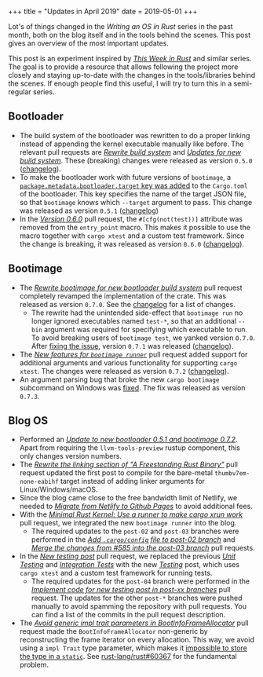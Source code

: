 +++
title = "Updates in April 2019"
date = 2019-05-01
+++

Lot's of things changed in the _Writing an OS in Rust_ series in the past month, both on the blog itself and in the tools behind the scenes. This post gives an overview of the most important updates.

This post is an experiment inspired by [_This Week in Rust_] and similar series. The goal is to provide a resource that allows following the project more closely and staying up-to-date with the changes in the tools/libraries behind the scenes. If enough people find this useful, I will try to turn this in a semi-regular series.

[_This Week in Rust_]: https://this-week-in-rust.org/

## Bootloader

- The build system of the bootloader was rewritten to do a proper linking instead of appending the kernel executable manually like before. The relevant pull requests are [_Rewrite build system_](https://github.com/rust-osdev/bootloader/pull/51) and [_Updates for new build system_](https://github.com/rust-osdev/bootloader/pull/53). These (breaking) changes were released as version `0.5.0` ([changelog](https://github.com/rust-osdev/bootloader/blob/master/Changelog.md#050)).
- To make the bootloader work with future versions of `bootimage`, a [`package.metadata.bootloader.target` key was added](https://github.com/rust-osdev/bootloader/commit/33b8ce6059e90485c56883b23d4834d06ddfd517) to the `Cargo.toml` of the bootloader. This key specifies the name of the target JSON file, so that `bootimage` knows which `--target` argument to pass. This change was released as version `0.5.1` ([changelog](https://github.com/rust-osdev/bootloader/blob/master/Changelog.md#051))
- In the [_Version 0.6.0_](https://github.com/rust-osdev/bootloader/pull/55) pull request, the `#[cfg(not(test))]` attribute was removed from the `entry_point` macro. This makes it possible to use the macro together with `cargo xtest` and a custom test framework. Since the change is breaking, it was released as version `0.6.0` ([changelog](https://github.com/rust-osdev/bootloader/blob/master/Changelog.md#060)).

## Bootimage

- The [_Rewrite bootimage for new bootloader build system_](https://github.com/rust-osdev/bootimage/pull/34) pull request completely revamped the implementation of the crate. This was released as version `0.7.0`. See the [changelog](https://github.com/rust-osdev/bootimage/blob/master/Changelog.md#070) for a list of changes.
    - The rewrite had the unintended side-effect that `bootimage run` no longer ignored executables named `test-*`, so that an additional `--bin` argument was required for specifying which executable to run. To avoid breaking users of `bootimage test`, we yanked version `0.7.0`. After [fixing the issue](https://github.com/rust-osdev/bootimage/commit/8746c15bf326cf8438a4e64ffdda332fbe59e30d), version `0.7.1` was released ([changelog](https://github.com/rust-osdev/bootimage/blob/master/Changelog.md#071)).
- The [_New features for `bootimage runner`_](https://github.com/rust-osdev/bootimage/pull/36) pull request added support for additional arguments and various functionality for supporting `cargo xtest`. The changes were released as version `0.7.2` ([changelog](https://github.com/rust-osdev/bootimage/blob/master/Charelog.md#072)).
- An argument parsing bug that broke the new `cargo bootimage` subcommand on Windows was [fixed](https://github.com/rust-osdev/bootimage/commit/101eb43de403fd9f3cb3f044e2c263356d2c179a). The fix was released as version `0.7.3`.

## Blog OS

- Performed an [_Update to new bootloader 0.5.1 and bootimage 0.7.2_](https://github.com/phil-opp/blog_os/pull/575). Apart from requiring the `llvm-tools-preview` rustup component, this only changes version numbers.
- The [_Rewrite the linking section of "A Freestanding Rust Binary"_](https://github.com/phil-opp/blog_os/pull/577) pull request updated the first post to compile for the bare-metal `thumbv7em-none-eabihf` target instead of adding linker arguments for Linux/Windows/macOS.
- Since the blog came close to the free bandwidth limit of Netlify, we needed to [_Migrate from Netlify to Github Pages_](https://github.com/phil-opp/blog_os/pull/579) to avoid additional fees.
- With the [_Minimal Rust Kernel: Use a runner to make cargo xrun work_](https://github.com/phil-opp/blog_os/pull/582) pull request, we integrated the new `bootimage runner` into the blog.
    - The required updates to the `post-02` and `post-03` branches were performed in the [_Add `.cargo/config` file to post-02 branch_](https://github.com/phil-opp/blog_os/pull/585) and [_Merge the changes from #585 into the post-03 branch_](https://github.com/phil-opp/blog_os/pull/586) pull requests.
- In the [_New testing post_](https://github.com/phil-opp/blog_os/pull/584) pull request, we replaced the previous [_Unit Testing_](https://os.phil-opp.com/unit-testing/) and [_Integration Tests_](https://os.phil-opp.com/integration-tests/) with the new [_Testing_](https://os.phil-opp.com/testing/) post, which uses `cargo xtest` and a custom test framework for running tests.
    - The required updates for the `post-04` branch were performed in the [_Implement code for new testing post in post-xx branches_](https://github.com/phil-opp/blog_os/pull/587) pull request. The updates for the other `post-*` branches were pushed manually to avoid spamming the repository with pull requests. You can find a list of the commits in the pull request description.
- The [_Avoid generic impl trait parameters in BootInfoFrameAllocator_](https://github.com/phil-opp/blog_os/pull/595) pull request made the `BootInfoFrameAllocator` non-generic by reconstructing the frame iterator on every allocation. This way, we avoid using a `impl Trait` type parameter, which makes it [impossible to store the type in a `static`](https://github.com/phil-opp/blog_os/issues/593). See [rust-lang/rust#60367](https://github.com/rust-lang/rust/issues/60367) for the fundamental problem.
